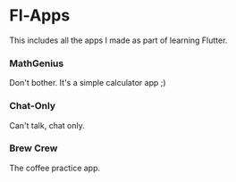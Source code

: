 # Fl-Apps

This includes all the apps I made as part of learning Flutter.

### MathGenius

Don't bother. It's a simple calculator app ;)

### Chat-Only

Can't talk, chat only.

### Brew Crew

The coffee practice app.

